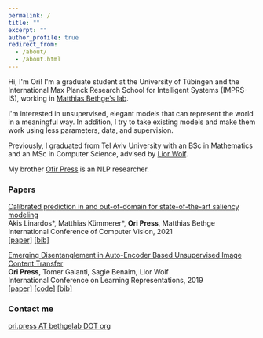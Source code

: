 ```yaml
---
permalink: /
title: ""
excerpt: ""
author_profile: true
redirect_from: 
  - /about/
  - /about.html
---
```


Hi, I'm Ori! I'm a graduate student at the University of Tübingen and the International Max Planck Research School for Intelligent Systems (IMPRS-IS), working in [Matthias Bethge's lab](https://bethgelab.org). 


I'm interested in unsupervised, elegant models that can represent the world in a meaningful way. In addition, I try to take existing models and make them work using less parameters, data, and supervision.

Previously, I graduated from Tel Aviv University with an BSc in Mathematics and an MSc in Computer Science, advised by [Lior Wolf](https://www.cs.tau.ac.il/~wolf/).

My brother [Ofir Press](https://ofir.io/) is an NLP researcher.

### Papers

[Calibrated prediction in and out-of-domain for state-of-the-art saliency modeling](https://arxiv.org/pdf/2105.12441.pdf) <br>
Akis Linardos\*, Matthias Kümmerer\*, **Ori Press**, Matthias Bethge <br>
International Conference of Computer Vision, 2021 <br>
[[paper]](https://arxiv.org/pdf/2105.12441.pdf) [[bib]](https://scholar.googleusercontent.com/scholar.bib?q=info:mRRWlkjYczQJ:scholar.google.com/&output=citation&scisdr=CgUHfAF6EKP9ntQlT-E:AAGBfm0AAAAAYVMjV-HHjq-00LzXSr98S8QzK2aQDiNr&scisig=AAGBfm0AAAAAYVMjV7CkT2vIqQl-ezPiAHMFiMrREh_A&scisf=4&ct=citation&cd=-1&hl=en&scfhb=1) <br> 


[Emerging Disentanglement in Auto-Encoder Based Unsupervised Image Content Transfer](https://openreview.net/pdf?id=BylE1205Fm) <br>
**Ori Press**, Tomer Galanti, Sagie Benaim, Lior Wolf <br>
International Conference on Learning Representations, 2019 <br>
[[paper]](https://openreview.net/pdf?id=BylE1205Fm)  [[code]](https://github.com/oripress/ContentDisentanglement) [[bib]](https://scholar.googleusercontent.com/scholar.bib?q=info:JkI2Q4VRsA8J:scholar.google.com/&output=citation&scisdr=CgUHfAF6ELuF29ciUhM:AAGBfm0AAAAAYVMkShOENZmEihCmoz4W4_v2LXTZQien&scisig=AAGBfm0AAAAAYVMkSiGBUQR0T-L0wnsaZxDKdl9U9m6F&scisf=4&ct=citation&cd=-1&hl=en) <br> 


### Contact me

[ori.press AT bethgelab DOT org](mailto:ori.press@bethgelab.org)
